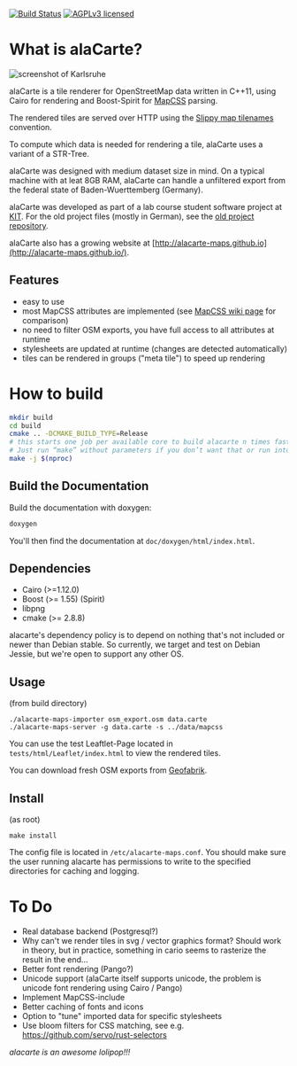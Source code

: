 [![Build Status](https://travis-ci.org/alacarte-maps/alacarte.png?branch=master)](https://travis-ci.org/alacarte-maps/alacarte)
[![AGPLv3 licensed](https://img.shields.io/badge/license-AGPLv3-blue.svg)](./LICENSE)

# What is alaCarte? #

![screenshot of Karlsruhe](http://github.com/alacarte-maps/alacarte/raw/master/screenshot.png "Karlsruhe")

alaCarte is a tile renderer for OpenStreetMap data written in C++11, using Cairo for
rendering and Boost-Spirit for [MapCSS](http://wiki.openstreetmap.org/wiki/MapCSS) parsing.

The rendered tiles are served over HTTP using the [Slippy map tilenames](http://wiki.openstreetmap.org/wiki/Slippy_map_tilenames) convention.

To compute which data is needed for rendering a tile, alaCarte uses a variant of
a STR-Tree.

alaCarte was designed with medium dataset size in mind. On a typical machine with
at leat 8GB RAM, alaCarte can handle a unfiltered export from the federal state
of Baden-Wuerttemberg (Germany).

alaCarte was developed as part of a lab course student software project at [KIT](http://algo2.iti.kit.edu).
For the old project files (mostly in German), see the [old project repository](https://bitbucket.org/TheMarex/alacarte).


alaCarte also has a growing website at [http://alacarte-maps.github.io](http://alacarte-maps.github.io/).

## Features ##

* easy to use
* most MapCSS attributes are implemented (see [MapCSS wiki page](http://wiki.openstreetmap.org/wiki/MapCSS/0.2#Vocabulary) for comparison)
* no need to filter OSM exports, you have full access to all attributes at runtime
* stylesheets are updated at runtime (changes are detected automatically)
* tiles can be rendered in groups ("meta tile") to speed up rendering

# How to build #

```bash
mkdir build
cd build
cmake .. -DCMAKE_BUILD_TYPE=Release
# this starts one job per available core to build alacarte n times faster.
# Just run “make” without parameters if you don’t want that or run into problems.
make -j $(nproc)
```

## Build the Documentation #
Build the documentation with doxygen:

```bash
doxygen
```

You'll then find the documentation at `doc/doxygen/html/index.html`.


## Dependencies ##
* Cairo (>=1.12.0)
* Boost (>= 1.55) (Spirit)
* libpng
* cmake (>= 2.8.8)

alacarte's dependency policy is to depend on nothing that's not included or newer than Debian stable.
So currently, we target and test on Debian Jessie, but we're open to support any other OS.

## Usage ##

(from build directory)

	./alacarte-maps-importer osm_export.osm data.carte
	./alacarte-maps-server -g data.carte -s ../data/mapcss

You can use the test Leaftlet-Page located in `tests/html/Leaflet/index.html`
to view the rendered tiles.

You can download fresh OSM exports from [Geofabrik](http://download.geofabrik.de/).

## Install ##

(as root)

	make install

The config file is located in `/etc/alacarte-maps.conf`. You should make sure the user
running alacarte has permissions to write to the specified directories for caching
and logging.

# To Do #
* Real database backend (Postgresql?)
* Why can't we render tiles in svg / vector graphics format?
  Should work in theory, but in practice, something in cario seems to rasterize the result in the end…
* Better font rendering (Pango?)
* Unicode support (alaCarte itself supports unicode, the problem is unicode font rendering using Cairo / Pango)
* Implement MapCSS-include
* Better caching of fonts and icons
* Option to "tune" imported data for specific stylesheets
* Use bloom filters for CSS matching, see e.g. https://github.com/servo/rust-selectors


*alacarte is an awesome lolipop!!!*
